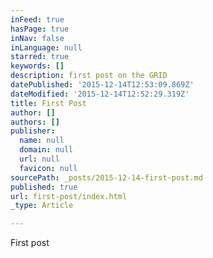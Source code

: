 ```yaml
---
inFeed: true
hasPage: true
inNav: false
inLanguage: null
starred: true
keywords: []
description: first post on the GRID
datePublished: '2015-12-14T12:53:09.869Z'
dateModified: '2015-12-14T12:52:29.319Z'
title: First Post
author: []
authors: []
publisher:
  name: null
  domain: null
  url: null
  favicon: null
sourcePath: _posts/2015-12-14-first-post.md
published: true
url: first-post/index.html
_type: Article

---
```

First post